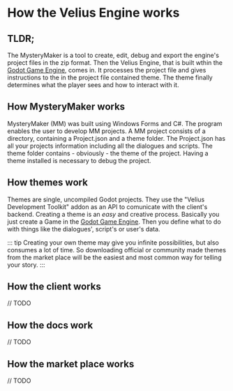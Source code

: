# How the Velius Engine works

## TLDR;

The MysteryMaker is a tool to create, edit, debug and export the engine's project files in the zip format. Then the Velius Engine, that is built wthin the [Godot Game Engine](https://godotengine.org), comes in. It processes the project file and gives instructions to the in the project file contained theme. The theme finally determines what the player sees and how to interact with it.

## How MysteryMaker works

MysteryMaker (MM) was built using Windows Forms and C#. The program enables the user to develop MM projects. A MM project consists of a directory,  containing a Project.json and a theme folder. The Project.json has all your projects information including all the dialogues and scripts. The theme folder contains - obviously - the theme of the project. Having a theme installed is necessary to debug the project.

## How themes work

Themes are single, uncompiled Godot projects. They use the "Velius Development Toolkit" addon as an API to comunicate with the client's backend. Creating a theme is an *easy* and creative process. Basically you just create a Game in the [Godot Game Engine](https://godotengine.org). Then you define what to do with things like the dialogues', script's or user's data.

::: tip
Creating your own theme may give you infinite possibilities, but also consumes a lot of time. So downloading official or community made themes from the market place will be the easiest and most common way for telling your story.
:::

## How the client works

// TODO

## How the docs work

// TODO

## How the market place works

// TODO
